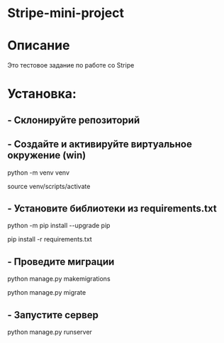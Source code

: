 # Stripe-mini-project

# Описание
Это тестовое задание по работе со Stripe

# Установка:

## - Склонируйте репозиторий

## - Создайте и активируйте виртуальное окружение (win)

python -m venv venv

source venv/scripts/activate

## - Установите библиотеки из requirements.txt
python -m pip install --upgrade pip

pip install -r requirements.txt

## - Проведите миграции
python manage.py makemigrations

python manage.py migrate

## - Запустите сервер
python manage.py runserver
